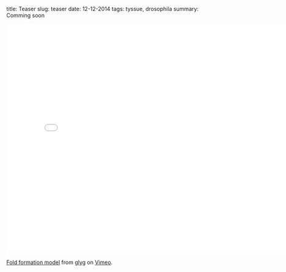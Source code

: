 title: Teaser
slug: teaser
date: 12-12-2014
tags: tyssue, drosophila
summary: Comming soon

<iframe src="//player.vimeo.com/video/107188046" width="800"
	height="600" frameborder="0" webkitallowfullscreen
	mozallowfullscreen allowfullscreen></iframe> <p><a
	href="http://vimeo.com/107188046">Fold formation model</a> from <a
	href="http://vimeo.com/user12210065">glyg</a> on <a
	href="https://vimeo.com">Vimeo</a>.</p>
